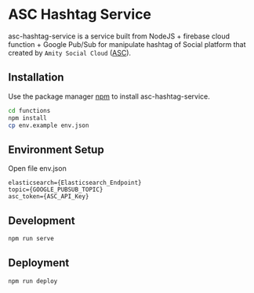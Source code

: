 # ASC Hashtag Service

asc-hashtag-service is a service built from NodeJS + firebase cloud function + Google Pub/Sub for manipulate hashtag of Social platform that created by `Amity Social Cloud` ([ASC](https://www.amity.co/products/amity-social)).

## Installation

Use the package manager [npm](https://www.npmjs.com/) to install asc-hashtag-service.

```bash
cd functions
npm install
cp env.example env.json
```
## Environment Setup
Open file env.json 
```
elasticsearch={Elasticsearch_Endpoint}
topic={GOOGLE_PUBSUB_TOPIC}
asc_token={ASC_API_Key}
```

## Development
```bash
npm run serve
```

## Deployment
```bash
npm run deploy
```
